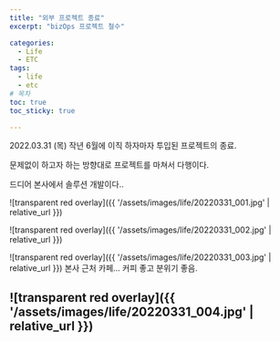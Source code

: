 ```yaml
---
title: "외부 프로젝트 종료"
excerpt: "bizOps 프로젝트 철수"

categories: 
  - Life
  - ETC
tags: 
  - life
  - etc
# 목차
toc: true  
toc_sticky: true 

---
```

2022.03.31 (목) 작년 6월에 이직 하자마자 투입된 프로젝트의 종료.

문제없이 하고자 하는 방향대로 프로젝트를 마쳐서 다행이다.

드디어 본사에서 솔루션 개발이다..


![transparent red overlay]({{ '/assets/images/life/20220331_001.jpg' | relative_url }})

![transparent red overlay]({{ '/assets/images/life/20220331_002.jpg' | relative_url }})

![transparent red overlay]({{ '/assets/images/life/20220331_003.jpg' | relative_url }})
본사 근처 카페... 커피 좋고 분위기 좋음.

![transparent red overlay]({{ '/assets/images/life/20220331_004.jpg' | relative_url }})
---


